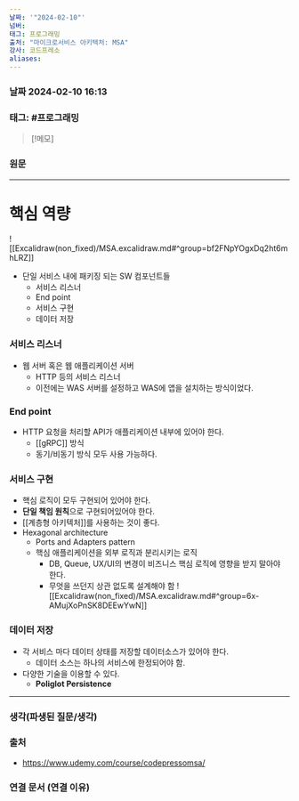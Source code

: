```yaml
---
날짜: '"2024-02-10"'
넘버: 
태그: 프로그래밍
출처: "마이크로서비스 아키텍처: MSA"
강사: 코드프레소
aliases:
---
```

### 날짜  2024-02-10 16:13

### 태그: #프로그래밍 

>[!메모]
>

### 원문
---
# 핵심 역량
![[Excalidraw(non_fixed)/MSA.excalidraw.md#^group=bf2FNpYOgxDq2ht6mhLRZ]]
- 단일 서비스 내에 패키징 되는 SW 컴포넌트들
	- 서비스 리스너
	- End point
	- 서비스 구현
	- 데이터 저장
### 서비스 리스너
- 웹 서버 혹은 웹 애플리케이션 서버
	- HTTP 등의 서비스 리스너
	-  이전에는 WAS 서버를 설정하고 WAS에 앱을 설치하는 방식이었다.
### End point
- HTTP 요청을 처리할 API가 애플리케이션 내부에 있어야 한다.
	- [[gRPC]] 방식
	-  동기/비동기 방식 모두 사용 가능하다.
### 서비스 구현
- 핵심 로직이 모두 구현되어 있어야 한다.
- **단일 책임 원칙**으로 구현되어있어야 한다.
- [[계층형 아키텍처]]를 사용하는 것이 좋다.
- Hexagonal architecture
	- Ports and Adapters pattern
	- 핵심 애플리케이션을 외부 로직과 분리시키는 로직
		- DB, Queue, UX/UI의 변경이 비즈니스 핵심 로직에 영향을 받지 말아야 한다.
		- 무엇을 쓰던지 상관 없도록 설계해야 함 
![[Excalidraw(non_fixed)/MSA.excalidraw.md#^group=6x-AMujXoPnSK8DEEwYwN]]
### 데이터 저장
- 각 서비스 마다 데이터 상태를 저장할 데이터소스가 있어야 한다.
	- 데이터 소스는 하나의 서비스에 한정되어야 함.
- 다양한 기술을 이용할 수 있다.
	- **Poliglot Persistence**

---
### 생각(파생된 질문/생각)

### 출처
- https://www.udemy.com/course/codepressomsa/

### 연결 문서 (연결 이유)
